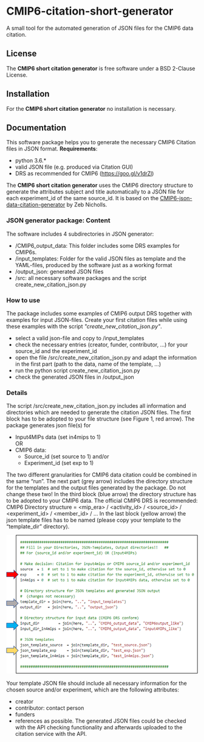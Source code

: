 # CMIP6-citation-short-generator
A small tool for the automated generation of JSON files for the CMIP6 data citation.
## License 
The **CMIP6 short citation generator** is free software under a BSD 2-Clause License.

## Installation 
For the **CMIP6 short citation generator** no installation is necessary.

## Documentation 

This software package helps you to generate the necessary CMIP6 Citation files in JSON format.
**Requirements**:
* python 3.6.*
* valid JSON file (e.g. produced via Citation GUI)
* DRS as recommended for CMIP6 (https://goo.gl/v1drZl)

The **CMIP6 short citation generator** uses the CMIP6 directory structure to generate the attributes subject and title automatically to a JSON file for each experiment_id of the same source_id.
It is based on the [CMIP6-json-data-citation-generator](https://github.com/znicholls/CMIP6-json-data-citation-generator) by Zeb Nicholls.


### JSON generator package: Content 
The software includes 4 subdirectories in JSON generator:
* /CMIP6_output_data: This folder includes some DRS examples for CMIP6s. 
* /input_templates: Folder for the valid JSON files as template and the YAML-files, produced by the software just as a working format
* /output_json: generated JSON files 
* /src: all necessary software packages and the script create_new_citation_json.py

### How to use
The package includes some examples of CMIP6 output DRS together with examples for input JSON-files. Create your first citation files while using these examples with the script _"create_new_citation_json.py"_.  
* select a valid json-file and copy to /input_templates
* check the necessary entries (creator, funder, contributor, …) for your source_id and the experiment_id 
* open the file /src/create_new_citation_json.py and adapt the information in the first part (path to the data, name of the template, …)
* run the python script create_new_citation_json.py
* check the generated JSON files in /output_json

### Details
The script /src/create_new_citation_json.py includes all information and directories which are needed to generate the citation JSON files.
The first block has to be adopted to your file structure (see Figure 1, red arrow). The package generates json file(s) for 
* Input4MIPs data (set in4mips to 1)  
    OR
* CMIP6 data:
  * Source_id (set source to 1) and/or
  * Experiment_id (set exp to 1)
  
The two different granularities for CMIP6 data citation could be combined in the same “run”. 
The next part (grey arrow) includes the directory structure for the templates and the output files generated by the package. Do not change these two!
In the third block (blue arrow) the directory structure has to be adopted to your CMIP6 data. The official CMIP6 DRS is recommended:
CMIP6 Directory structure = 
<mip_era> / <activity_id> / <source_id> / <experiment_id> / <member_id> / …
In the last block (yellow arrow) the json template files has to be named (please copy your template to the “template_dir” directory).

![Figure 1: Part of the python script create_new_citation_json.py which has to be adopted by the user.](https://github.com/AndreaLamm/CMIP6-citation-short-generator/blob/master/screenshot_script.png)

Your template JSON file should include all necessary information for the chosen source and/or experiment, which are the following attributes:
* creator
* contributor: contact person
* funders
* references as possible.
The generated JSON files could be checked with the API checking functionality and afterwards uploaded to the citation service with the API.
